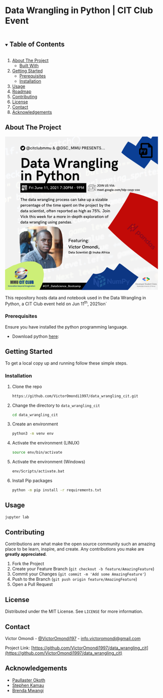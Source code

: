 # Data Wrangling in Python | CIT Club Event


<!-- TABLE OF CONTENTS -->
<details open="open">
  <summary><h2 style="display: inline-block">Table of Contents</h2></summary>
  <ol>
    <li>
      <a href="#about-the-project">About The Project</a>
      <ul>
        <li><a href="#built-with">Built With</a></li>
      </ul>
    </li>
    <li>
      <a href="#getting-started">Getting Started</a>
      <ul>
        <li><a href="#prerequisites">Prerequisites</a></li>
        <li><a href="#installation">Installation</a></li>
      </ul>
    </li>
    <li><a href="#usage">Usage</a></li>
    <li><a href="#roadmap">Roadmap</a></li>
    <li><a href="#contributing">Contributing</a></li>
    <li><a href="#license">License</a></li>
    <li><a href="#contact">Contact</a></li>
    <li><a href="#acknowledgements">Acknowledgements</a></li>
  </ol>
</details>



<!-- ABOUT THE PROJECT -->
## About The Project

![Event Banner](img/event_banner.png)

This repository hosts data and notebook used in the Data Wrangling in Python, a CIT Club event held on Jun 11<sup>th</sup>, 2021ion`


<!--### Built With

* []()
* []()
* []()
-->

### Prerequisites
Ensure you have installed the python programming language.
- Download python [here](https://www.python.org/downloads/): 


<!-- GETTING STARTED -->
## Getting Started

To get a local copy up and running follow these simple steps.

### Installation

1. Clone the repo
   ```sh
   https://github.com/VictorOmondi1997/data_wrangling_cit.git
   ```
2. Change the directory to `data_wrangling_cit`
   ```sh
   cd data_wrangling_cit
   ```
3. Create an environment
   ```sh
   python3 -m venv env
   ```
4. Activate the environment (LINUX)
   ```sh
   source env/bin/activate
   ```
5. Activate the environment (Windows)
   ```sh
   env/Scripts/activate.bat
   ```
6. Install Pip packages
   ```sh
   python -m pip install -r requirements.txt
   ```



<!-- USAGE EXAMPLES -->
## Usage

```sh
jupyter lab
```



<!-- ROADMAP 
## Roadmap

See the [open issues](https://github.com/github_username/repo_name/issues) for a list of proposed features (and known issues).-->



<!-- CONTRIBUTING -->
## Contributing

Contributions are what make the open source community such an amazing place to be learn, inspire, and create. Any contributions you make are **greatly appreciated**.

1. Fork the Project
2. Create your Feature Branch (`git checkout -b feature/AmazingFeature`)
3. Commit your Changes (`git commit -m 'Add some AmazingFeature'`)
4. Push to the Branch (`git push origin feature/AmazingFeature`)
5. Open a Pull Request



<!-- LICENSE -->
## License

Distributed under the MIT License. See `LICENSE` for more information.



<!-- CONTACT -->
## Contact

Victor Omondi - [@VictorOmondi197](https://twitter.com/VictorOmondi197) - <a href="mailto:info.victoromondi@gmail.com">info.victoromondi@gmail.com</a>

Project Link: [https://github.com/VictorOmondi1997/data_wrangling_cit](https://github.com/VictorOmondi1997/data_wrangling_cit)



<!-- ACKNOWLEDGEMENTS -->
## Acknowledgements

* [Paullaster Okoth]()
* [Stephen Kamau]()
* [Brenda Mwangi]()





<!-- MARKDOWN LINKS & IMAGES -->
<!-- https://www.markdownguide.org/basic-syntax/#reference-style-links -->
[contributors-shield]: https://img.shields.io/github/contributors/github_username/repo.svg?style=for-the-badge
[contributors-url]: https://github.com/github_username/repo/graphs/contributors
[forks-shield]: https://img.shields.io/github/forks/github_username/repo.svg?style=for-the-badge
[forks-url]: https://github.com/github_username/repo/network/members
[stars-shield]: https://img.shields.io/github/stars/github_username/repo.svg?style=for-the-badge
[stars-url]: https://github.com/github_username/repo/stargazers
[issues-shield]: https://img.shields.io/github/issues/github_username/repo.svg?style=for-the-badge
[issues-url]: https://github.com/github_username/repo/issues
[license-shield]: https://img.shields.io/github/license/github_username/repo.svg?style=for-the-badge
[license-url]: https://github.com/github_username/repo/blob/master/LICENSE.txt
[linkedin-shield]: https://img.shields.io/badge/-LinkedIn-black.svg?style=for-the-badge&logo=linkedin&colorB=555
[linkedin-url]: https://linkedin.com/in/github_username
